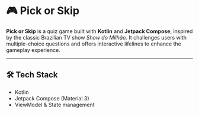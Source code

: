 # 🎮 Pick or Skip

**Pick or Skip** is a quiz game built with **Kotlin** and **Jetpack Compose**, inspired by the classic Brazilian TV show *Show do Milhão*. It challenges users with multiple-choice questions and offers interactive lifelines to enhance the gameplay experience.

---

## 🛠️ Tech Stack

- Kotlin
- Jetpack Compose (Material 3)
- ViewModel & State management
